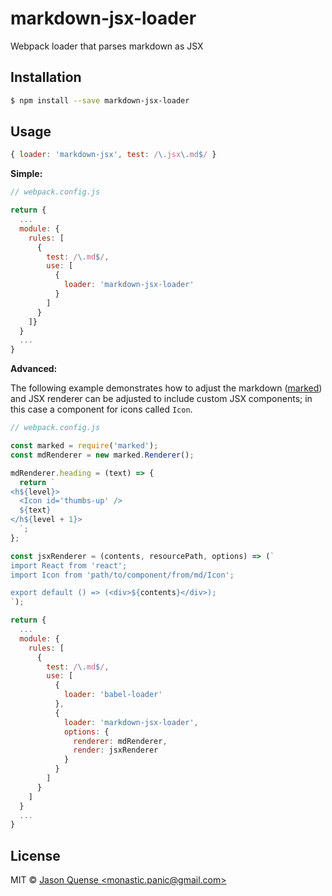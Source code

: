 # markdown-jsx-loader

Webpack loader that parses markdown as JSX

## Installation

```sh
$ npm install --save markdown-jsx-loader
```

## Usage

```js
{ loader: 'markdown-jsx', test: /\.jsx\.md$/ }
```

**Simple:**

```javascript
// webpack.config.js 

return {
  ...
  module: {
    rules: [
      {
        test: /\.md$/,
        use: [
          {
            loader: 'markdown-jsx-loader'
          }
        ]
      }
    ]}
  }
  ...
}
```

**Advanced:**

The following example demonstrates how to adjust the markdown ([marked](https://github.com/chjj/marked)) and JSX renderer can be adjusted to include custom JSX components; in this case a component for icons called `Icon`.

```javascript
// webpack.config.js 

const marked = require('marked');
const mdRenderer = new marked.Renderer();

mdRenderer.heading = (text) => {
  return `
<h${level}>
  <Icon id='thumbs-up' />
  ${text}
</h${level + 1}>
  `;
};

const jsxRenderer = (contents, resourcePath, options) => (`
import React from 'react';
import Icon from 'path/to/component/from/md/Icon';

export default () => (<div>${contents}</div>);
`);

return {
  ...
  module: {
    rules: [
      {
        test: /\.md$/,
        use: [
          {
            loader: 'babel-loader'
          },
          {
            loader: 'markdown-jsx-loader',
            options: {
              renderer: mdRenderer,
              render: jsxRenderer
            }  
          }
        ]
      }
    ]
  }
  ...
}
```

## License

MIT © [Jason Quense &lt;monastic.panic@gmail.com&gt;]()
